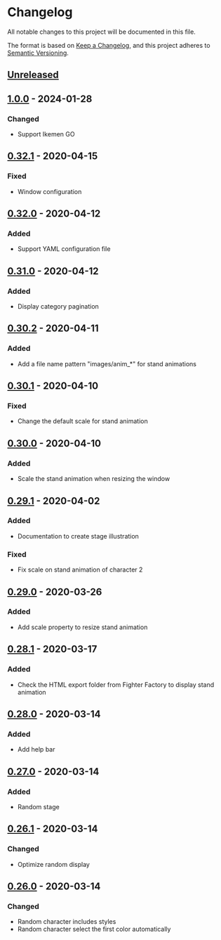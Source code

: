 # Changelog
All notable changes to this project will be documented in this file.

The format is based on [Keep a Changelog](https://keepachangelog.com/en/1.0.0/),
and this project adheres to [Semantic Versioning](https://semver.org/spec/v2.0.0.html).

## [Unreleased]

## [1.0.0] - 2024-01-28
### Changed
- Support Ikemen GO

## [0.32.1] - 2020-04-15
### Fixed
- Window configuration

## [0.32.0] - 2020-04-12
### Added
- Support YAML configuration file

## [0.31.0] - 2020-04-12
### Added
- Display category pagination

## [0.30.2] - 2020-04-11
### Added
- Add a file name pattern "images/anim_*" for stand animations

## [0.30.1] - 2020-04-10
### Fixed
- Change the default scale for stand animation

## [0.30.0] - 2020-04-10
### Added
- Scale the stand animation when resizing the window

## [0.29.1] - 2020-04-02
### Added
- Documentation to create stage illustration

### Fixed
- Fix scale on stand animation of character 2

## [0.29.0] - 2020-03-26
### Added
- Add scale property to resize stand animation

## [0.28.1] - 2020-03-17
### Added
- Check the HTML export folder from Fighter Factory to display stand animation

## [0.28.0] - 2020-03-14
### Added
- Add help bar

## [0.27.0] - 2020-03-14
### Added
- Random stage

## [0.26.1] - 2020-03-14
### Changed
- Optimize random display

## [0.26.0] - 2020-03-14
### Changed
- Random character includes styles
- Random character select the first color automatically

[Unreleased]: https://github.com/mugen-launcher/quick-versus/compare/1.0.0...HEAD
[1.0.0]: https://github.com/mugen-launcher/quick-versus/compare/0.32.1...1.0.0
[0.32.1]: https://github.com/mugen-launcher/quick-versus/compare/0.32.0...0.32.1
[0.32.0]: https://github.com/mugen-launcher/quick-versus/compare/0.31.0...0.32.0
[0.31.0]: https://github.com/mugen-launcher/quick-versus/compare/0.30.2...0.31.0
[0.30.2]: https://github.com/mugen-launcher/quick-versus/compare/0.30.1...0.30.2
[0.30.1]: https://github.com/mugen-launcher/quick-versus/compare/0.30.0...0.30.1
[0.30.0]: https://github.com/mugen-launcher/quick-versus/compare/0.29.1...0.30.0
[0.29.1]: https://github.com/mugen-launcher/quick-versus/compare/0.29.0...0.29.1
[0.29.0]: https://github.com/mugen-launcher/quick-versus/compare/0.28.1...0.29.0
[0.28.1]: https://github.com/mugen-launcher/quick-versus/compare/0.28.0...0.28.1
[0.28.0]: https://github.com/mugen-launcher/quick-versus/compare/0.27.0...0.28.0
[0.27.0]: https://github.com/mugen-launcher/quick-versus/compare/0.26.1...0.27.0
[0.26.1]: https://github.com/mugen-launcher/quick-versus/compare/0.26.0...0.26.1
[0.26.0]: https://github.com/mugen-launcher/quick-versus/compare/0.25.3...0.26.0
